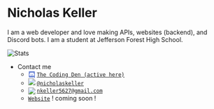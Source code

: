 # Nicholas Keller
I am a web developer and love making APIs, websites (backend), and Discord bots. I am a student at Jefferson Forest High School.

![Stats](https://github-readme-stats.vercel.app/api?username=Nicholas-Keller&show_icons=true&theme=dark)
* Contact me
    * <img align="center" height=16px src="https://github.com/m-sterling/m-sterling/raw/master/assets/discord.ico"> [`The Coding Den (active here)`](https://discord.gg/code)
    * <img aligh="center" height=16px src="https://keybase.io/favicon.ico"> [`@nicholaskeller`](https://keybase.io/nicholaskeller)
    * <img align="center" height=16px src="https://github.com/m-sterling/m-sterling/raw/master/assets/gmail.ico"> [`nkeller5627@gmail.com`](mailto:nkeller5627@gmail.com)
    * [`Website`](https://www.emeraldzzz.xyz) ! coming soon !

